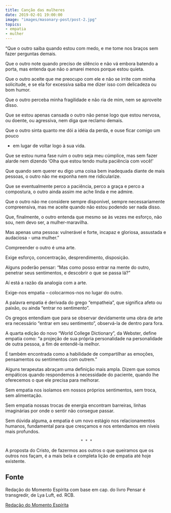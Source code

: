```yaml
---
title: Canção das mulheres
date: 2019-02-01 19:00:00
image: "images/masonary-post/post-2.jpg"
topics: 
- empatia
- mulher
---
```


“Que o outro saiba quando estou com medo, e me tome nos braços sem fazer
perguntas demais.

Que o outro note quando preciso de silêncio e não vá embora batendo a porta,
mas entenda que não o amarei menos porque estou quieta.

Que o outro aceite que me preocupo com ele e não se irrite com minha
solicitude, e se ela for excessiva saiba me dizer isso com delicadeza ou bom
humor.

Que o outro perceba minha fragilidade e não ria de mim, nem se aproveite disso.

Que se estou apenas cansada o outro não pense logo que estou nervosa, ou
doente, ou agressiva, nem diga que reclamo demais.

Que o outro sinta quanto me dói a idéia da perda, e ouse ficar comigo um pouco
- em lugar de voltar logo à sua vida.

Que se estou numa fase ruim o outro seja meu cúmplice, mas sem fazer alarde nem
dizendo ‘Olha que estou tendo muita paciência com você!’

Que quando sem querer eu digo uma coisa bem inadequada diante de mais pessoas,
o outro não me exponha nem me ridicularize.

Que se eventualmente perco a paciência, perco a graça e perco a compostura, o
outro ainda assim me ache linda e me admire.

Que o outro não me considere sempre disponível, sempre necessariamente
compreensiva, mas me aceite quando não estou podendo ser nada disso.

Que, finalmente, o outro entenda que mesmo se às vezes me esforço, não sou, nem
devo ser, a mulher-maravilha.

Mas apenas uma pessoa: vulnerável e forte, incapaz e gloriosa, assustada e
audaciosa - uma mulher.”

Compreender o outro é uma arte.

Exige esforço, concentração, desprendimento, disposição.

Alguns poderão pensar: “Mas como posso entrar na mente do outro, penetrar seus
sentimentos, e descobrir o que se passa lá?”

Aí está a razão da analogia com a arte.

Exige-nos empatia – colocarmos-nos no lugar do outro.

A palavra empatia é derivada do grego “empatheia”, que significa afeto ou
paixão, ou ainda “entrar no sentimento”.

Os gregos entendiam que para se observar devidamente uma obra de arte era
necessário “entrar em seu sentimento”, observá-la de dentro para fora.

A quarta edição do novo “World College Dictionary”, da Webster, define empatia
como: “a projeção de sua própria personalidade na personalidade de outra
pessoa, a fim de entendê-la melhor.

É também encontrada como a habilidade de compartilhar as emoções, pensamentos
ou sentimentos com outrem.”

Alguns terapeutas abraçam uma definição mais ampla. Dizem que somos empáticos
quando respondemos à necessidade do paciente, quando lhe oferecemos o que ele
precisa para melhorar.

Sem empatia nos isolamos em nossos próprios sentimentos, sem troca, sem
alimentação.

Sem empatia nossas trocas de energia encontram barreiras, linhas imaginárias
por onde o sentir não consegue passar.

Sem dúvida alguma, a empatia é um novo estágio nos relacionamentos humanos,
fundamental para que cresçamos e nos entendamos em níveis mais profundos.

                                     * * *

A proposta do Cristo, de fazermos aos outros o que queiramos que os outros nos
façam, é a mais bela e completa lição de empatia até hoje existente.

## Fonte
Redação do Momento Espírita com base em cap.
do livro Pensar é transgredir, de Lya Luft, ed. RCB.


[Redação do Momento Espírita](http://momento.com.br/pt/ler_texto.php?id=1654)
